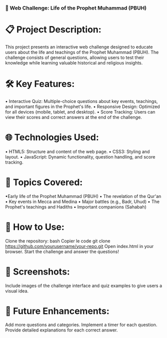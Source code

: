 ### 🌟 Web Challenge: Life of the Prophet Muhammad (PBUH)


# 📋 Project Description:
This project presents an interactive web challenge designed to educate users about the life and teachings of the Prophet Muhammad (PBUH). The challenge consists of general questions, allowing users to test their knowledge while learning valuable historical and religious insights.
</br>

# 🛠️ Key Features:
• Interactive Quiz: Multiple-choice questions about key events, teachings, and important figures in the Prophet's life.
• Responsive Design: Optimized for all devices (mobile, tablet, and desktop).
• Score Tracking: Users can view their scores and correct answers at the end of the challenge.</br>
# 🌐 Technologies Used:
• HTML5: Structure and content of the web page.
• CSS3: Styling and layout.
• JavaScript: Dynamic functionality, question handling, and score tracking.</br>
# 📜 Topics Covered:
•Early life of the Prophet Muhammad (PBUH)
• The revelation of the Qur'an
• Key events in Mecca and Medina
• Major battles (e.g., Badr, Uhud)
• The Prophet's teachings and Hadiths
• Important companions (Sahabah)</br>
# 🚀 How to Use:
Clone the repository:
bash
Copier le code
git clone https://github.com/yourusername/your-repo.git
Open index.html in your browser.
Start the challenge and answer the questions!
# 📸 Screenshots:
Include images of the challenge interface and quiz examples to give users a visual idea.</br>

# 🎯 Future Enhancements:
Add more questions and categories.
Implement a timer for each question.
Provide detailed explanations for each correct answer.
